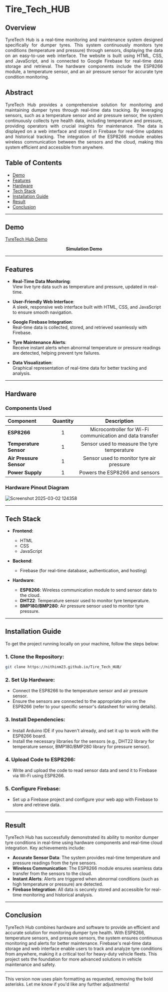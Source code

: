 # Tire_Tech_HUB

## Overview
<p align="justify">
TyreTech Hub is a real-time monitoring and maintenance system designed specifically for dumper tyres. This system continuously monitors tyre conditions (temperature and pressure) through sensors, displaying the data on an easy-to-use web interface. The website is built using HTML, CSS, and JavaScript, and is connected to Google Firebase for real-time data storage and retrieval. The hardware components include the ESP8266 module, a temperature sensor, and an air pressure sensor for accurate tyre condition monitoring.
</p>

## Abstract
<p align="justify">
TyreTech Hub provides a comprehensive solution for monitoring and maintaining dumper tyres through real-time data tracking. By leveraging sensors, such as a temperature sensor and air pressure sensor, the system continuously collects tyre health data, including temperature and pressure, providing operators with crucial insights for maintenance. The data is displayed on a web interface and stored in Firebase for real-time updates and historical tracking. The integration of the ESP8266 module enables wireless communication between the sensors and the cloud, making this system efficient and accessible from anywhere.
</p>

## Table of Contents
- [Demo](#Demo)
- [Features](#Features)
- [Hardware](#Hardware)
- [Tech Stack](#Tech-Stack)
- [Installation Guide](#Installation-Guide)
- [Result](#Result)
- [Conclusion](#Conclusion)

---

## Demo
[TyreTech Hub Demo](https://nithinm23.github.io/Tire_Tech_HUB/)

<p align="center"><b>Simulation Demo</b></p>

---

## Features

- **Real-Time Data Monitoring**:  
  View live tyre data such as temperature and pressure, updated in real-time.

- **User-Friendly Web Interface**:  
  A sleek, responsive web interface built with HTML, CSS, and JavaScript to ensure smooth navigation.

- **Google Firebase Integration**:  
  Real-time data is collected, stored, and retrieved seamlessly with Firebase.

- **Tyre Maintenance Alerts**:  
  Receive instant alerts when abnormal temperature or pressure readings are detected, helping prevent tyre failures.

- **Data Visualization**:  
  Graphical representation of real-time data for better tracking and analysis.

---

## Hardware

### Components Used
| Component               | Quantity | Description                                      |
| :---------------------- | :------: | :----------------------------------------------: |
| **ESP8266**             | 1        | Microcontroller for Wi-Fi communication and data transfer |
| **Temperature Sensor**  | 1        | Sensor used to measure the tyre temperature      |
| **Air Pressure Sensor** | 1        | Sensor used to monitor tyre air pressure         |
| **Power Supply**        | 1        | Powers the ESP8266 and sensors                   |

### **Hardware Pinout Diagram**
![Screenshot 2025-03-02 124358](https://github.com/user-attachments/assets/0452a31c-06cc-4bdd-8353-a60d2da876a7)

---

## Tech Stack

- **Frontend**:
  - HTML
  - CSS
  - JavaScript

- **Backend**:
  - Firebase (for real-time database, authentication, and hosting)

- **Hardware**:
  - **ESP8266**: Wireless communication module to send sensor data to the cloud.
  - **DHT22**: Temperature sensor used to monitor tyre temperature.
  - **BMP180/BMP280**: Air pressure sensor used to monitor tyre pressure.

---

## Installation Guide

To get the project running locally on your machine, follow the steps below:

### 1. Clone the Repository:
   
```bash
git clone https://nithinm23.github.io/Tire_Tech_HUB/
```

### 2. **Set Up Hardware**:
- Connect the ESP8266 to the temperature sensor and air pressure sensor.
- Ensure the sensors are connected to the appropriate pins on the ESP8266 (refer to your specific sensor's datasheet for wiring details).

### 3. **Install Dependencies**:
- Install Arduino IDE if you haven't already, and set it up to work with the ESP8266 board.
- Install the necessary libraries for the sensors (e.g., DHT22 library for temperature sensor, BMP180/BMP280 library for pressure sensor).

### 4. **Upload Code to ESP8266**:
- Write and upload the code to read sensor data and send it to Firebase via Wi-Fi using ESP8266.

### 5. **Configure Firebase**:
- Set up a Firebase project and configure your web app with Firebase to store and retrieve data.

---

## **Result**

TyreTech Hub has successfully demonstrated its ability to monitor dumper tyre conditions in real-time using hardware components and real-time cloud integration. Key achievements include:

- **Accurate Sensor Data**: The system provides real-time temperature and pressure readings from the tyre sensors.
- **Wireless Communication**: The ESP8266 module ensures seamless data transfer from the sensors to the cloud.
- **Instant Alerts**: Alerts are triggered when abnormal conditions (such as high temperature or pressure) are detected.
- **Firebase Integration**: All data is securely stored and accessible for real-time monitoring and historical analysis.

---

## **Conclusion**

TyreTech Hub combines hardware and software to provide an efficient and accurate solution for monitoring dumper tyre health. With ESP8266, temperature sensors, and pressure sensors, the system ensures continuous monitoring and alerts for better maintenance. Firebase's real-time data storage and web interface enable users to track and analyze tyre conditions from anywhere, making it a critical tool for heavy-duty vehicle fleets. This project sets the foundation for more advanced solutions in vehicle maintenance and safety.

---

This version now uses plain formatting as requested, removing the bold asterisks. Let me know if you'd like any further adjustments!
